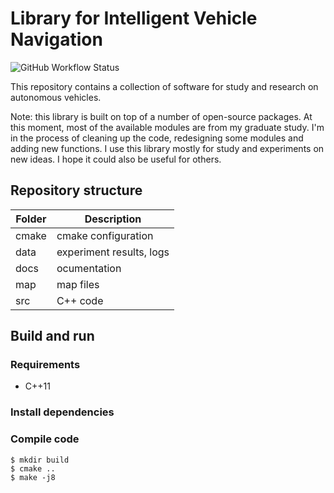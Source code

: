 # Library for Intelligent Vehicle Navigation

![GitHub Workflow Status](https://github.com/rxdu/libnav/workflows/CMake/badge.svg)

This repository contains a collection of software for study and research on autonomous vehicles.

Note: this library is built on top of a number of open-source packages. At this moment, most of the available modules are from my graduate study. I'm in the process of cleaning up the code, redesigning some modules and adding new functions. I use this library mostly for study and experiments on new ideas. I hope it could also be useful for others.

## Repository structure

| Folder |       Description        |
| ------ | ------------------------ |
| cmake  | cmake configuration      |
| data   | experiment results, logs |
| docs   | ocumentation             |
| map    | map files                |
| src    | C++ code                 |

## Build and run

### Requirements

* C++11

### Install dependencies

### Compile code

```
$ mkdir build
$ cmake ..
$ make -j8
```


